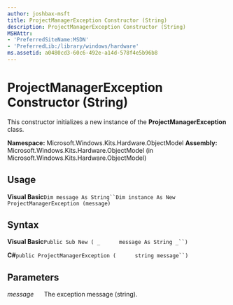 ```yaml
---
author: joshbax-msft
title: ProjectManagerException Constructor (String)
description: ProjectManagerException Constructor (String)
MSHAttr:
- 'PreferredSiteName:MSDN'
- 'PreferredLib:/library/windows/hardware'
ms.assetid: a0480cd3-60c6-492e-a14d-578f4e5b96b8
---
```


# ProjectManagerException Constructor (String)


This constructor initializes a new instance of the **ProjectManagerException** class.

**Namespace:** Microsoft.Windows.Kits.Hardware.ObjectModel **Assembly:** Microsoft.Windows.Kits.Hardware.ObjectModel (in Microsoft.Windows.Kits.Hardware.ObjectModel)

## Usage


**Visual Basic**`Dim message As String``Dim instance As New ProjectManagerException (message)`

## Syntax


**Visual Basic**`Public Sub New ( _`           `message As String _``)`

**C#**`public ProjectManagerException (`           `string message``)`

## Parameters


*message*      The exception message (string).

 

 






